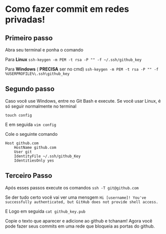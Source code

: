 # Como fazer commit em redes privadas!

## Primeiro passo
Abra seu terminal e ponha o comando

Para **Linux**
`ssh-keygen -m PEM -t rsa -P "" -f ~/.ssh/github_key`

Para **Windows**  ( **PRECISA** ser no cmd)
`ssh-keygen -m PEM -t rsa -P "" -f %USERPROFILE%\.ssh\github_key`

## Segundo passo
Caso você use Windows, entre no Git Bash e execute. Se você usar Linux, é só seguir normalmente no terminal

`touch config`

E em seguida
`vim config`

Cole o seguinte comando
```
Host github.com
    HostName github.com
    User git
    IdentityFile ~/.ssh/github_Key
    IdentitiesOnly yes
```
## Terceiro Passo
Após esses passos execute os comandos
`ssh -T git@github.com`

Se der tudo certo você vai ver uma mensgem
`Hi [username]! You've successfully authenticated, but GitHub does not provide shell access.`
 
 E Logo em seguida
`cat github_key.pub`

Copie o texto que aparecer e adicione ao github e tchanam!  Agora você pode fazer seus commits em uma rede que bloqueia as portas do github.
